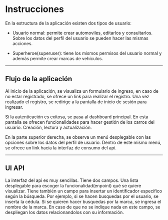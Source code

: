 # Instrucciones

En la estructura de la aplicación existen dos tipos de usuario:



- Usuario normal: permite crear automoviles, editarlos y consultarlos. Sobre los datos del perfil del usuario se pueden hacer las mismas acciones. 

- Superheroe(superuser): tiene los mismos permisos del usuario normal y además permite crear marcas de vehículos.
<hr>

## Flujo de la aplicación
Al inicio de la aplicación, se visualiza un formulario de ingreso, en caso de no estar registrado, se ofrece un link para realizar el registro. Una vez realizado el registro, se redirige a la pantalla de inicio de sesión para ingresar. 

Si la autenticación es exitosa, se pasa al dashboard principal. En esta pantalla se ofrecen funcionalidades para hacer gestión de los carros del usuario. Creación, lectura y actualización. 

En la parte superior derecha, se observa un menú desplegable con las opciones sobre los datos del perfil de usuario. Dentro de este mismo menú, se ofrece un link hacia la interfaz de consumo del api. 
<hr>

## UI API
La interfaz del api es muy sencillas. Tiene dos campos. Una lista desplegable para escoger la funcionalidad(enpoint) qué se quiere visualizar. Tiene también un campo para insertar un identificador específico según la búsqueda. Por ejemplo, si se hacen busquedas por el usuario, se inserta la cédula. Si se quieren hacer busquedas por la marca, se ingresa el nombre de la marca. En caso de que no se indique nada en este campo, se despliegan los datos relacionandolos con su información. 